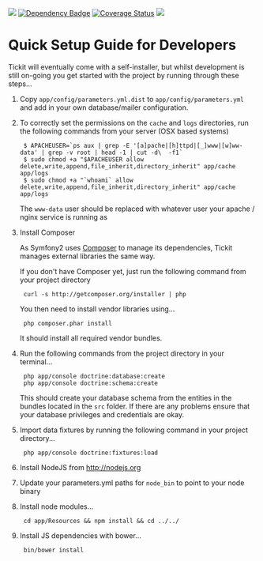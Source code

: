 <a href='http://travis-ci.org/#!/tickit-project/tickit'><img src='https://secure.travis-ci.org/tickit-project/tickit.png' /></a>
<a href="https://www.versioneye.com/user/projects/52cb213dec1375497000000b" id="show_dep_badge_window" role="button" data-toggle="modal"><img id="dependency_badge" src="https://www.versioneye.com/user/projects/52cb213dec1375497000000b/badge.png" alt="Dependency Badge"></a>
<a href='https://coveralls.io/r/tickit-project/tickit?branch=development'><img src='https://coveralls.io/repos/tickit-project/tickit/badge.png?branch=development' alt='Coverage Status' /></a>
<a href='https://insight.sensiolabs.com/projects/6df2a619-514e-4e42-b9b2-d7fdceeb357f'><img src='https://insight.sensiolabs.com/projects/6df2a619-514e-4e42-b9b2-d7fdceeb357f/mini.png' /></a>


# Quick Setup Guide for Developers #

Tickit will eventually come with a self-installer, but whilst development is still on-going you get started with the project by
running through these steps...

1. Copy `app/config/parameters.yml.dist` to `app/config/parameters.yml` and add in your own database/mailer configuration.

2. To correctly set the permissions on the `cache` and `logs` directories, run the following commands from your server (OSX based systems)

        $ APACHEUSER=`ps aux | grep -E '[a]pache|[h]ttpd|[_]www|[w]ww-data' | grep -v root | head -1 | cut -d\  -f1`
        $ sudo chmod +a "$APACHEUSER allow delete,write,append,file_inherit,directory_inherit" app/cache app/logs
        $ sudo chmod +a "`whoami` allow delete,write,append,file_inherit,directory_inherit" app/cache app/logs

   The `www-data` user should be replaced with whatever user your apache / nginx service is running as


3. Install Composer

   As Symfony2 uses [Composer][1] to manage its dependencies, Tickit manages external libraries the same way.

   If you don't have Composer yet, just run the following command from your project directory

        curl -s http://getcomposer.org/installer | php

   You then need to install vendor libraries using...

        php composer.phar install

   It should install all required vendor bundles.

4. Run the following commands from the project directory in your terminal...

        php app/console doctrine:database:create
        php app/console doctrine:schema:create

   This should create your database schema from the entities in the bundles located in the `src` folder. If there are any problems ensure that your database privileges and credentials are okay.

5. Import data fixtures by running the following command in your project directory...

        php app/console doctrine:fixtures:load

6. Install NodeJS from http://nodejs.org

7. Update your parameters.yml paths for `node_bin` to point to your node binary

8. Install node modules...

        cd app/Resources && npm install && cd ../../

9. Install JS dependencies with bower...

        bin/bower install

[1]:  http://getcomposer.org/

